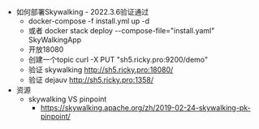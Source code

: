 * 如何部署Skywalking - 2022.3.6验证通过
  * docker-compose -f install.yml up -d
  * 或者 docker stack deploy --compose-file="install.yaml" SkyWalkingApp
  * 开放18080
  * 创建一个topic curl -X PUT "sh5.ricky.pro:9200/demo"
  * 验证 skywalking http://sh5.ricky.pro:18080/
  * 验证 dejauv http://sh5.ricky.pro:1358/
* 资源
  * skywalking VS pinpoint
    * https://skywalking.apache.org/zh/2019-02-24-skywalking-pk-pinpoint/